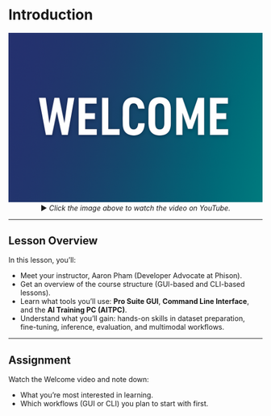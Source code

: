 # Introduction 

<p align="center">
  <a href="https://youtu.be/OtenwmjlDFs">
    <img src="https://github.com/aiDAPTIV-Phison/aiDAPTIV-Training-Course/blob/a8fc70ddb0c458c7c2e6fb2c0131760be30fac6b/assets/Welcome.png" width="600" alt="Welcome">
  </a>  
  <br>
  ▶️ <em>Click the image above to watch the video on YouTube.</em>
</p>


---

## Lesson Overview  

In this lesson, you’ll:  
- Meet your instructor, Aaron Pham (Developer Advocate at Phison).  
- Get an overview of the course structure (GUI-based and CLI-based lessons).  
- Learn what tools you’ll use: **Pro Suite GUI**, **Command Line Interface**, and the **AI Training PC (AITPC)**.  
- Understand what you’ll gain: hands-on skills in dataset preparation, fine-tuning, inference, evaluation, and multimodal workflows.  

---

## Assignment  

Watch the Welcome video and note down:  
- What you’re most interested in learning.  
- Which workflows (GUI or CLI) you plan to start with first.  


